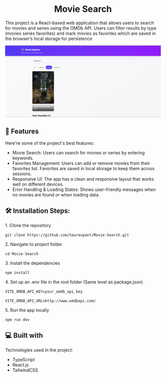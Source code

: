 <h1 align="center" id="title">Movie Search</h1>

<p id="description">This project is a React-based web application that allows users to search for movies and series using the OMDb API. Users can filter results by type (movies series favorites) and mark movies as favorites which are saved in the browser’s local storage for persistence</p>

  
![Project Demo](./public/demo-image.png)

  
<h2>🧐 Features</h2>

Here're some of the project's best features:

*   Movie Search: Users can search for movies or series by entering keywords.
*   Favorites Management: Users can add or remove movies from their favorites list. Favorites are saved in local storage to keep them across sessions.
*   Responsive UI: The app has a clean and responsive layout that works well on different devices.
*   Error Handling & Loading States: Shows user-friendly messages when no movies are found or when loading data.

<h2>🛠️ Installation Steps:</h2>

<p>1. Clone the repository</p>

```
git clone https://github.com/Sauravpant/Movie-Search.git
```
<p>2. Navigate to project folder</p>

```
cd Movie-Search
```
<p>3. Install the dependencies</p>

```
npm install
```

<p>4. Set up an .env file in the root folder (Same level as package.json)</p>

```
VITE_OMDB_API_KEY=your_omdb_api_key
```

```
VITE_OMDB_API_URL=http://www.omdbapi.com/
```

<p>5. Run the app locally</p>

```
npm run dev
```

  
  
<h2>💻 Built with</h2>

Technologies used in the project:

*   TypeScript
*   React.js
*   TailwindCSS